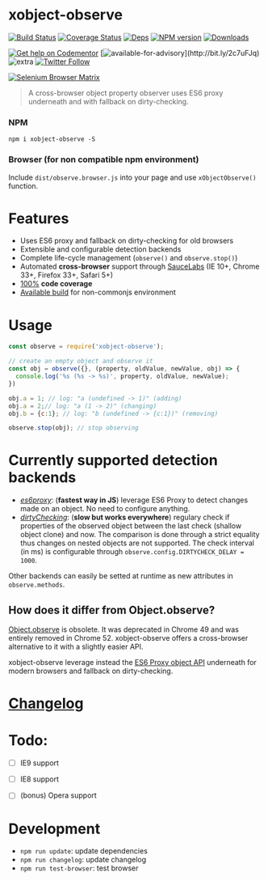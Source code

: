 # xobject-observe

[![Build Status](https://img.shields.io/circleci/project/FGRibreau/xobject-observe.svg)](https://circleci.com/gh/FGRibreau/xobject-observe/) [![Coverage Status](https://img.shields.io/coveralls/FGRibreau/xobject-observe/master.svg)](https://coveralls.io/github/FGRibreau/xobject-observe?branch=master) [![Deps](	https://img.shields.io/david/FGRibreau/xobject-observe.svg)](https://david-dm.org/FGRibreau/xobject-observe) [![NPM version](https://img.shields.io/npm/v/xobject-observe.svg)](http://badge.fury.io/js/xobject-observe) [![Downloads](http://img.shields.io/npm/dm/xobject-observe.svg)](https://www.npmjs.com/package/xobject-observe) 

[![Get help on Codementor](https://cdn.codementor.io/badges/get_help_github.svg)](https://www.codementor.io/francois-guillaume-ribreau?utm_source=github&utm_medium=button&utm_term=francois-guillaume-ribreau&utm_campaign=github)  [![available-for-advisory](https://img.shields.io/badge/available%20for%20consulting%20advisory-yes-ff69b4.svg?)](http://bit.ly/2c7uFJq) ![extra](https://img.shields.io/badge/actively%20maintained-yes-ff69b4.svg) [![Twitter Follow](https://img.shields.io/twitter/follow/fgribreau.svg?style=flat)](https://twitter.com/FGRibreau)


[![Selenium Browser Matrix](https://saucelabs.com/browser-matrix/xobject-observe.svg)](https://saucelabs.com/u/xobject-observe)

> A cross-browser object property observer uses ES6 proxy underneath and with fallback on dirty-checking.


### NPM

```
npm i xobject-observe -S
```

### Browser (for non compatible npm environment)

Include `dist/observe.browser.js` into your page and use `xObjectObserve()` function.

# Features

* Uses ES6 proxy and fallback on dirty-checking for old browsers
* Extensible and configurable detection backends
* Complete life-cycle management (`observe()` and `observe.stop()`)
* Automated **cross-browser** support through [SauceLabs](https://saucelabs.com/u/xobject-observe) (IE 10+, Chrome 33+, Firefox 33+, Safari 5+)
* [100%](https://coveralls.io/github/FGRibreau/xobject-observe?branch=master) **code coverage**
* [Available build](/dist) for non-commonjs environment

# Usage


```javascript
const observe = require('xobject-observe');

// create an empty object and observe it
const obj = observe({}, (property, oldValue, newValue, obj) => {
  console.log('%s (%s -> %s)', property, oldValue, newValue);
})

obj.a = 1; // log: "a (undefined -> 1)" (adding)
obj.a = 2;// log: "a (1 -> 2)" (changing)
obj.b = {c:1}; // log: "b (undefined -> {c:1})" (removing)

observe.stop(obj); // stop observing
```

# Currently supported detection backends

- *[es6proxy](/methods/es6proxy.js)*: (**fastest way in JS**) leverage ES6 Proxy to detect changes made on an object. No need to configure anything.
- *[dirtyChecking](/methods/dirtyChecking.js)*: (**slow but works everywhere**) regulary check if properties of the observed object between the last check (shallow object clone) and now. The comparison is done through a strict equality thus changes on nested objects are not supported. The check interval (in ms) is configurable through `observe.config.DIRTYCHECK_DELAY = 1000`.

Other backends can easily be setted at runtime as new attributes in `observe.methods`.


## How does it differ from Object.observe?

[Object.observe](https://developer.mozilla.org/en-US/docs/Web/JavaScript/Reference/Global_Objects/Object/observe) is obsolete. It was deprecated in Chrome 49 and was entirely removed in Chrome 52. xobject-observe offers a cross-browser alternative to it with a slightly easier API.

xobject-observe leverage instead the [ES6 Proxy object API](https://developer.mozilla.org/en-US/docs/Web/JavaScript/Reference/Global_Objects/Proxy) underneath for modern browsers and fallback on dirty-checking.

# [Changelog](/CHANGELOG.md)

# Todo:

- [ ] IE9 support
- [ ] IE8 support
- [ ] \(bonus\) Opera support


# Development

- `npm run update`: update dependencies
- `npm run changelog`: update changelog
- `npm run test-browser`: test browser
